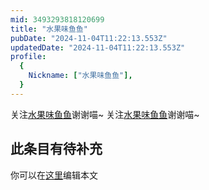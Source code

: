 ```yaml
---
mid: 3493293818120699
title: "水果味鱼鱼"
pubDate: "2024-11-04T11:22:13.553Z"
updatedDate: "2024-11-04T11:22:13.553Z"
profile:
  {
    Nickname: ["水果味鱼鱼"],
  }
---
```


关注[水果味鱼鱼](https://space.bilibili.com/3493293818120699)谢谢喵~ 关注[水果味鱼鱼](https://space.bilibili.com/3493293818120699)谢谢喵~

## 此条目有待补充
你可以在[这里](https://github.com/Yuhanawa/VTuber.ICU/edit/master/src/content/v/水果味鱼鱼/index.md)编辑本文
